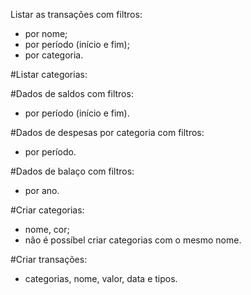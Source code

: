 Listar as transações com filtros:

- por nome;
- por período (início e fim);
- por categoria.

#Listar categorias:

#Dados de saldos com filtros:

- por período (início e fim).

#Dados de despesas por categoria com filtros:

- por período.

#Dados de balaço com filtros:

- por ano.

#Criar categorias:

- nome, cor;
- não é possíbel criar categorias com o mesmo nome.

#Criar transações:

- categorias, nome, valor, data e tipos.